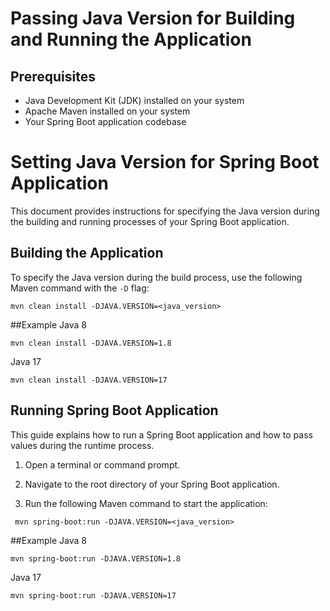# Passing Java Version for Building and Running the Application

## Prerequisites

- Java Development Kit (JDK) installed on your system
- Apache Maven installed on your system
- Your Spring Boot application codebase

# Setting Java Version for Spring Boot Application

This document provides instructions for specifying the Java version during the building and running processes of your Spring Boot application.

## Building the Application

To specify the Java version during the build process, use the following Maven command with the `-D` flag:
````
mvn clean install -DJAVA.VERSION=<java_version>
````
##Example
Java 8
````
mvn clean install -DJAVA.VERSION=1.8
````

Java 17
````
mvn clean install -DJAVA.VERSION=17
````




## Running Spring Boot Application

This guide explains how to run a Spring Boot application and how to pass values during the runtime process.


1. Open a terminal or command prompt.

2. Navigate to the root directory of your Spring Boot application.

3. Run the following Maven command to start the application:

````
 mvn spring-boot:run -DJAVA.VERSION=<java_version>
````

##Example
Java 8
````
mvn spring-boot:run -DJAVA.VERSION=1.8
````

Java 17
````
mvn spring-boot:run -DJAVA.VERSION=17